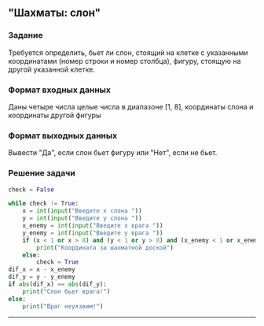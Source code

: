 ## "Шахматы: слон"

### Задание

Требуется определить, бьет ли слон, стоящий на клетке с указанными координатами (номер строки и номер столбца), фигуру, стоящую на другой указанной клетке.

### Формат входных данных

Даны четыре числа целые числа в диапазоне [1, 8], координаты слона и координаты другой фигуры

### Формат выходных данных

Вывести "Да", если слон бьет фигуру или "Нет", если не бьет.

### Решение задачи

```python
check = False

while check != True:
    x = int(input("Введите x слона "))
    y = int(input("Введите y слона "))
    x_enemy = int(input("Введите x врага "))
    y_enemy = int(input("Введите y врага "))
    if (x < 1 or x > 8) and (y < 1 or y > 8) and (x_enemy < 1 or x_enemy > 8) and (y_enemy < 1 or y_enemy > 8):
        print("Координата за шахматной доской")
    else:
        check = True
dif_x = x - x_enemy
dif_y = y - y_enemy
if abs(dif_x) == abs(dif_y):
    print("Слон бьет врага!")
else:
    print("Враг неуязвим!")
```

---
